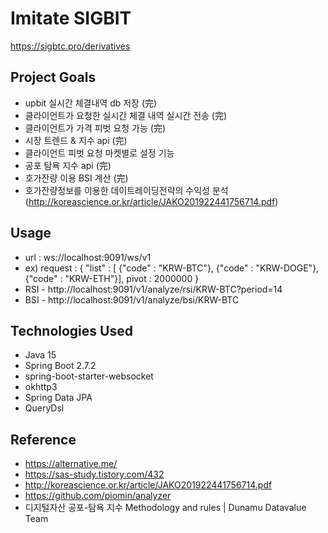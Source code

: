 # Imitate SIGBIT
https://sigbtc.pro/derivatives

## Project Goals
* upbit 실시간 체결내역 db 저장 (完)
* 클라이언트가 요청한 실시간 체결 내역 실시간 전송 (完)
* 클라이언트가 가격 피벗 요청 가능 (完)
* 시장 트렌드 & 지수 api (完)
* 클라이언트 피벗 요청 마켓별로 설정 기능
* 공포 탐욕 지수 api (完)
* 호가잔량 이용 BSI 계산 (完)
* 호가잔량정보를 이용한 데이트레이딩전략의 수익성 분석  
(http://koreascience.or.kr/article/JAKO201922441756714.pdf)

## Usage
* url : ws://localhost:9091/ws/v1
* ex) request : {
            "list" : [
            {"code" : "KRW-BTC"}, 
            {"code" : "KRW-DOGE"}, 
            {"code" : "KRW-ETH"}],
            pivot : 2000000
            }
* RSI - http://localhost:9091/v1/analyze/rsi/KRW-BTC?period=14
* BSI - http://localhost:9091/v1/analyze/bsi/KRW-BTC
 
 ## Technologies Used
* Java 15
* Spring Boot 2.7.2
* spring-boot-starter-websocket
* okhttp3
* Spring Data JPA
* QueryDsl
 
 ## Reference
 * https://alternative.me/
 * https://sas-study.tistory.com/432
 * http://koreascience.or.kr/article/JAKO201922441756714.pdf
 * https://github.com/piomin/analyzer
 * 디지털자산 공포-탐욕 지수 Methodology and rules | Dunamu Datavalue Team